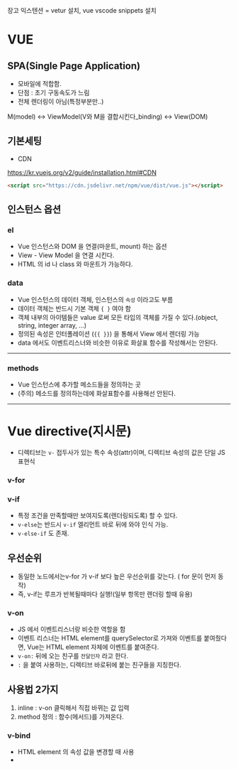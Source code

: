 장고 익스텐션 = vetur 설치, vue vscode snippets 설치

# VUE

## SPA(Single Page Application)

- 모바일에 적합함.
- 단점 : 초기 구동속도가 느림
- 전체 렌더링이 아님(특정부분만..)

M(model)  <-> ViewModel(V와 M을 결합시킨다_binding) <-> View(DOM)



## 기본세팅

- CDN

https://kr.vuejs.org/v2/guide/installation.html#CDN

```html
<script src="https://cdn.jsdelivr.net/npm/vue/dist/vue.js"></script>
```



## 인스턴스 옵션

### el

- Vue 인스턴스와 DOM 을 연결(마운트, mount) 하는 옵션
- View - View Model 을 연결 시킨다.
- HTML 의 id 나 class 와 마운트가 가능하다.

### data

- Vue 인스턴스의 데이터 객체, 인스턴스의 `속성` 이라고도 부름
- 데이터 객체는 반드시 기본 객체 `{ }` 여야 함
- 객체 내부의 아이템들은 value 로써 모든 타입의 객체를 가질 수 있다.(object, string, integer array, ...)
- 정의된 속성은 인터폴레이션 (`{{ }}`) 을 통해서 View 에서 렌더링 가능
- data 에서도 이벤트리스너와 비슷한 이유로 화살표 함수를 작성해서는 안된다.

----------

### methods

- Vue 인스턴스에 추가할 메소드들을 정의하는 곳
- (주의) 메소드를 정의하는데에 화살표함수를 사용해선 안된다.

----

# Vue directive(지시문)

- 디렉티브는 `v-` 접두사가 있는 특수 속성(attr)이며, 디렉티브 속성의 값은 단일 JS 표현식

### v-for

### v-if

- 특정 조건을 만족할때만 보여지도록(렌더링되도록) 할 수 있다.
- `v-else`는 반드시 `v-if` 엘리먼트 바로 뒤에 와야 인식 가능.
- `v-else-if` 도 존재.



## 우선순위

- 동일한 노드에서는v-for 가 v-if 보다 높은 우선순위를 갖는다. ( for 문이 먼저 동작)
- 즉, v-if는 루프가 반복될때마다 실행!(일부 항목만 렌더링 할때 유용)

### v-on

- JS 에서 이벤트리스너랑 비슷한 역할을 함
- 이벤트 리스너는 HTML element를 querySelector로 가져와 이벤트를 붙여줬다면, Vue는 HTML element 자체에 이벤트를 붙여준다.
- `v-on:` 뒤에 오는 친구를 `전달인자` 라고 한다.
- `:` 을 붙여 사용하는, 디렉티브 바로뒤에 붙는 친구들을 지칭한다.

## 사용법 2가지

1. inline : v-on 클릭해서 직접 바뀌는 값 입력
2. method 정의 : 함수(메서드)를 가져온다.

### v-bind

- HTML element 의 속성 값을 변경할 때 사용
- 